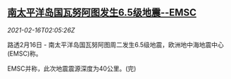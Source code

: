 <!--1614867796000-->
[南太平洋岛国瓦努阿图发生6.5级地震--EMSC](https://cn.reuters.com/article/vanuatu-quake-0216-tues-idCNKBS2AG03V)
------

<div><i>2021-02-16T02:05:26Z</i></div><p>路透2月16日 - 南太平洋岛国瓦努阿图周二发生6.5级地震，欧洲地中海地震中心(EMSC)称。</p><p>EMSC并称，此次地震震源深度为40公里。(完)</p>

